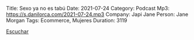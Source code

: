 Title: Sexo ya no es tabú
Date: 2021-07-24
Category: Podcast
Mp3: https://s.danilorca.com/2021-07-24.mp3
Company: Japi Jane
Person: Jane Morgan
Tags: Ecommerce, Mujeres
Duration: 3119

<a href="https://s.danilorca.com/2021-07-24.mp3" type="audio/mpeg">
Escuchar
</a>
